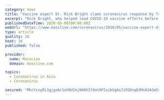 ```yaml
---
category: news
title: "Vaccine expert Dr. Rick Bright slams coronavirus response by Trump administration in whistleblower complaint"
excerpt: "Rick Bright, who helped lead COVID-19 vaccine efforts before clashing with Trump administration officials ... to begin development of lifesaving medicines needed in the likely event that the virus spread outside of Southeast Asia,” according to the complaint. “Secretary Azar and (Assistant Secretary of Health and Human Services Dr. Robert ..."
publishedDateTime: 2020-05-06T00:00:00Z
webUrl: "https://www.masslive.com/coronavirus/2020/05/vaccine-expert-dr-rick-bright-slams-coronavirus-response-by-trump-administration-in-whistleblower-complaint.html"
type: article
quality: 16
heat: 16
published: false

provider:
  name: MassLive
  domain: masslive.com

topics:
  - Coronavirus in Asia
  - Coronavirus

secured: "MhcYxsyRL3gjgoAcSohDdImjN48hIt9at0PIxibVgAs7iOSDnqD3MxA3ASm5xrFcxONUQPfVbgm2klcMt01sWBH0dh04m+RI0boWOCLrG3Tad4PNjdU3JYguZ3VOjlNxo7dxEJ7Bx9oDJLQonrxbYTfubWdwe4vk6ImH59uJ+hS9VoEGQfF98IpHwCzRapGdWm8fdd/HVn+yS1FBob66+xJuwYP9HFLOisJitKR/E9krcpfh8y/mbjwPeUZNo+Of+mMN/tp/mjiKBQVBergh6W/7sKehAEQ5m2GK7ApvmwApAebLJh/a25c4PbNZhY2Ww7kwq3Pm3TB+RlC8alHd+KIgELr9GKMSaJfl7HE++YznAossJgx4FChZ1WmQDeFot0OgvnIdC8XYhsPDIAHAVtYY0K0rv8HF34oYpxq+P2ilZszKrpKUeMJ4Xp4aB8LdYx0CE0fFhAdeSC828lMJkygglgM2FceD9x8TUL8KCYE=;N+UpVuas3Njer+j3VBAPuw=="
---
```



